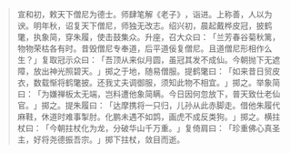 
> 宣和初，敕天下僧尼为德士。师肆笔解《老子》​，诣进。上称善，人以为谀。明年秋，诏复天下僧尼，师独无改志。绍兴初，晨起戴桦皮冠，披鹤氅，执象简，穿朱履，使击鼓集众。升座，召大众曰：​「兰芳春谷菊秋篱，物物荣枯各有时。昔毁僧尼专奉道，后平道佞复僧尼。且道僧尼形相作么生？​」复取冠示众曰：​「吾顶从来似月圆，虽冠其发不成仙。今朝抛下无遮障，放出神光照碧天。​」掷之于地，随易僧服。提鹤氅曰：​「如来昔日贸皮衣，数载惭将鹤氅披。还我丈夫调御服，须知此物不相宜。​」掷之。举象简曰：​「为嫌禅板太无端，岂料遭他象简瞒。今日因何忽放下，普天致仕老仙官。​」掷之。提朱履曰：​「达摩携将一只归，儿孙从此赤脚走。借他朱履代麻鞋，休道时难事掣肘。化鹏未遇不如鹍，画虎不成反类狗。​」掷之。横拄杖曰：​「今朝拄杖化为龙，分破华山千万重。​」复倚肩曰：​「珍重佛心真圣主，好将尧德振吾宗。​」掷下拄杖，敛目而逝。
